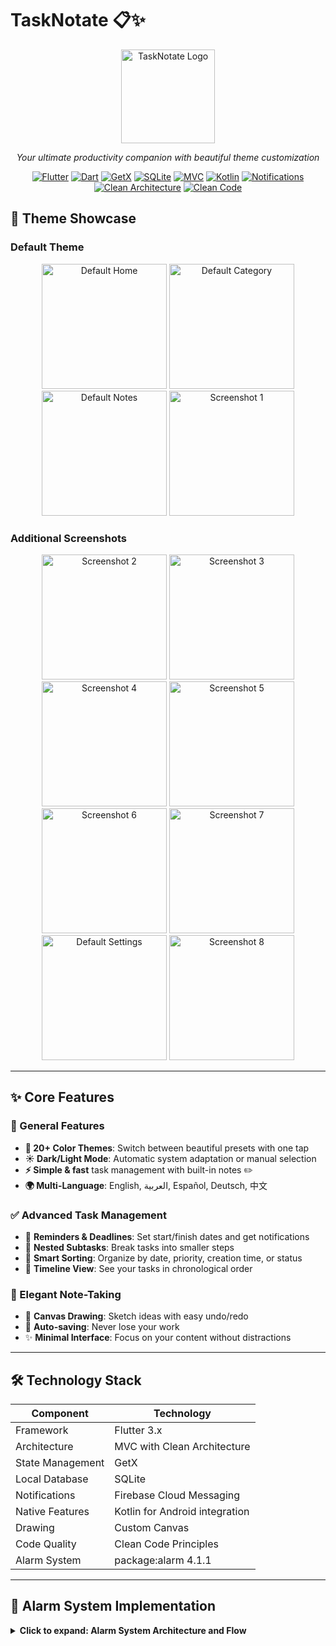# TaskNotate 📋✨

<p align="center">
  <img src="https://github.com/user-attachments/assets/c1ea1b69-76ea-4e86-9a35-c5393a96cd78" alt="TaskNotate Logo" width="150">
</p>

<p align="center">
  <em>Your ultimate productivity companion with beautiful theme customization</em>
</p>

<div align="center">

[![Flutter](https://img.shields.io/badge/Flutter-3.x-blue?style=for-the-badge&logo=flutter)](https://flutter.dev)
[![Dart](https://img.shields.io/badge/Dart-2.x-0175C2?style=for-the-badge&logo=dart)](https://dart.dev)
[![GetX](https://img.shields.io/badge/GetX-State%20Management-orange?style=for-the-badge)](https://pub.dev/packages/get)
[![SQLite](https://img.shields.io/badge/SQLite-3.x-003B57?style=for-the-badge&logo=sqlite&logoColor=white)](https://www.sqlite.org/index.html)
[![MVC](https://img.shields.io/badge/Architecture-MVC-brightgreen?style=for-the-badge)](https://en.wikipedia.org/wiki/Model%E2%80%93view%E2%80%93controller)
[![Kotlin](https://img.shields.io/badge/Kotlin-Android%20Native-7F52FF?style=for-the-badge&logo=kotlin&logoColor=white)](https://kotlinlang.org)
[![Notifications](https://img.shields.io/badge/Notifications-Firebase%20Cloud%20Messaging-FFCA28?style=for-the-badge&logo=firebase)](https://firebase.google.com/docs/cloud-messaging)
[![Clean Architecture](https://img.shields.io/badge/Clean%20Architecture-Layers-6DB33F?style=for-the-badge)](https://blog.cleancoder.com/uncle-bob/2012/08/13/the-clean-architecture.html)
[![Clean Code](https://img.shields.io/badge/Clean%20Code-Principles-5C9EAD?style=for-the-badge)](https://gist.github.com/wojteklu/73c6914cc446146b8b533c0988cf8d29)

</div>

## 🎨 Theme Showcase

### Default Theme
<p align="center">
  <img src="https://github.com/user-attachments/assets/2c93d080-c4d7-4c56-9634-e00ca499894f" alt="Default Home" width="200">
  <img src="https://github.com/user-attachments/assets/bf83d76b-938c-4f65-9143-7d7159069337" alt="Default Category" width="200">
  <img src="https://github.com/user-attachments/assets/aa6804c6-f52f-4f94-9671-1ec1395f2195" alt="Default Notes" width="200">
  <img src="https://github.com/user-attachments/assets/424a0979-e330-4cae-b7ea-f02fdc9459c3" alt="Screenshot 1" width="200">
</p>

### Additional Screenshots
<p align="center">
  <img src="https://github.com/user-attachments/assets/fcf52824-5c8a-44a8-aa89-e18965c942b8" alt="Screenshot 2" width="200">
  <img src="https://github.com/user-attachments/assets/308f7161-9d8f-44d8-9043-f1041d4a7b4c" alt="Screenshot 3" width="200">
  <img src="https://github.com/user-attachments/assets/d9b499b4-6892-42c4-beb1-4744cd569459" alt="Screenshot 4" width="200">
  <img src="https://github.com/user-attachments/assets/12cd8a00-601a-4d55-a7a8-0fe83dd9e052" alt="Screenshot 5" width="200">
  <img src="https://github.com/user-attachments/assets/63be5816-b264-44ff-83ac-93909f3e8612" alt="Screenshot 6" width="200">
  <img src="https://github.com/user-attachments/assets/9d8381e8-c85c-4cd2-b1d7-e1c9f636f5a1" alt="Screenshot 7" width="200">
  <img src="https://github.com/user-attachments/assets/8ffe1e63-6ad0-4d41-bb0c-2bdbd34a483c" alt="Default Settings" width="200">
  <img src="https://github.com/user-attachments/assets/cebc6f2b-7c7d-4b7c-a221-6efa81d24d90" alt="Screenshot 8" width="200">
</p>

---

## ✨ Core Features

### 🎯 General Features
- **🌈 20+ Color Themes**: Switch between beautiful presets with one tap
- **☀️ Dark/Light Mode**: Automatic system adaptation or manual selection
- **⚡ Simple & fast** task management with built-in notes ✏️
- **🌍 Multi-Language**: English, العربية, Español, Deutsch, 中文

### ✅ Advanced Task Management
- 🔔 **Reminders & Deadlines**: Set start/finish dates and get notifications
- 🧩 **Nested Subtasks**: Break tasks into smaller steps
- 🔄 **Smart Sorting**: Organize by date, priority, creation time, or status
- 📅 **Timeline View**: See your tasks in chronological order

### 📝 Elegant Note-Taking
- 🎨 **Canvas Drawing**: Sketch ideas with easy undo/redo
- 💾 **Auto-saving**: Never lose your work
- ✨ **Minimal Interface**: Focus on your content without distractions

---

## 🛠️ Technology Stack

| Component        | Technology                          |
|------------------|-------------------------------------|
| Framework        | Flutter 3.x                         |
| Architecture     | MVC with Clean Architecture         |
| State Management | GetX                                |
| Local Database   | SQLite                              |
| Notifications    | Firebase Cloud Messaging            |
| Native Features  | Kotlin for Android integration      |
| Drawing          | Custom Canvas                       |
| Code Quality     | Clean Code Principles               |
| Alarm System     | package:alarm 4.1.1                 |

---

## 🚨 Alarm System Implementation

<details>
<summary><b>Click to expand: Alarm System Architecture and Flow</b></summary>

### 🔧 Technical Overview
TaskNotate's alarm system leverages `package:alarm 4.1.1` combined with native Android integration for reliable alarm functionality.

```mermaid
graph TD
    A[package:alarm] --> B[Kotlin MainActivity]
    B --> C[MethodChannel]
    C --> D[Flutter AlarmService]
    D --> E[AlarmDisplayState]
    E --> F[AlarmScreen UI]
🎯 Key Requirements
Wake device screen when alarm triggers

Display over lock screen

Work in all app states (foreground/background/terminated)

Survive device reboots
🔄 Workflow Breakdown
1️⃣ Native Layer (Kotlin)
// MainActivity.kt handles device wake-up
override fun onCreate(savedInstanceState: Bundle?) {
    if (intent?.action == "com.megoabkm.tasknotate.ALARM_TRIGGER") {
        if (Build.VERSION.SDK_INT >= Build.VERSION_CODES.O_MR1) {
            setShowWhenLocked(true)
            setTurnScreenOn(true)
        } else {
            window.addFlags(
                WindowManager.LayoutParams.FLAG_KEEP_SCREEN_ON or
                WindowManager.LayoutParams.FLAG_TURN_SCREEN_ON or
                WindowManager.LayoutParams.FLAG_SHOW_WHEN_LOCKED
            )
        }
    }
    super.onCreate(savedInstanceState)
}
2️⃣ Flutter-Dart Layer
// AlarmService.dart manages alarm lifecycle
void _handleAlarmTrigger(AlarmSettings settings) async {
    await AlarmDisplayStateService.to.setAlarmScreenActive(true);
    Get.offAllNamed(AppRoute.alarmScreen, arguments: {
        'id': settings.id, 
        'title': 'Task Reminder'
    });
}
🛑 Stopping Alarms
await Alarm.stop(alarmId);
await AlarmDisplayStateService.to.setAlarmScreenActive(false);
🔒 State Persistence
Uses SharedPreferences to store alarm state

Ensures consistency across app restarts

🌟 Key Features
Hybrid Flutter-native architecture

Reliable lock screen display

Battery-optimized scheduling

</details>
🚀 Get Started in 3 Steps
# 1️⃣ Clone the repository
git clone https://github.com/MegoABKM/TaskNotate.git

# 2️⃣ Navigate to project
cd TaskNotate

# 3️⃣ Run the app
flutter pub get && flutter run
<div align="center"> <img src="https://img.shields.io/badge/PRs-Welcome-brightgreen.svg?style=for-the-badge" alt="PRs Welcome"> <img src="https://img.shields.io/badge/License-MIT-blue.svg?style=for-the-badge" alt="MIT License"> </div> ```
